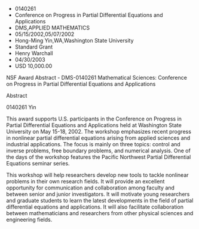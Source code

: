 
* 0140261
* Conference on Progress in Partial Differential Equations and Applications
* DMS,APPLIED MATHEMATICS
* 05/15/2002,05/07/2002
* Hong-Ming Yin,WA,Washington State University
* Standard Grant
* Henry Warchall
* 04/30/2003
* USD 10,000.00

NSF Award Abstract - DMS-0140261 Mathematical Sciences: Conference on Progress
in Partial Differential Equations and Applications

Abstract

0140261 Yin



This award supports U.S. participants in the Conference on Progress in Partial
Differential Equations and Applications held at Washington State University on
May 15-18, 2002. The workshop emphasizes recent progress in nonlinear partial
differential equations arising from applied sciences and industrial
applications. The focus is mainly on three topics: control and inverse problems,
free boundary problems, and numerical analysis. One of the days of the workshop
features the Pacific Northwest Partial Differential Equations seminar series.

This workshop will help researchers develop new tools to tackle nonlinear
problems in their own research fields. It will provide an excellent opportunity
for communication and collaboration among faculty and between senior and junior
investigators. It will motivate young researchers and graduate students to learn
the latest developments in the field of partial differential equations and
applications. It will also facilitate collaboration between mathematicians and
researchers from other physical sciences and engineering fields.



